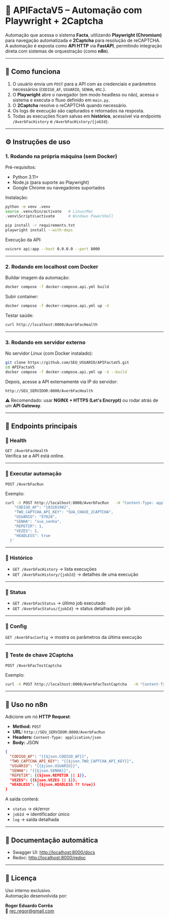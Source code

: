 # 🚀 APIFactaV5 – Automação com Playwright + 2Captcha

Automação que acessa o sistema **Facta**, utilizando **Playwright (Chromium)** para navegação automatizada e **2Captcha** para resolução de reCAPTCHA.  
A automação é exposta como **API HTTP** via **FastAPI**, permitindo integração direta com sistemas de orquestração (como **n8n**).

---

## 📖 Como funciona

1. O usuário envia um `POST` para a API com as credenciais e parâmetros necessários (`CODIGO_AF`, `USUARIO`, `SENHA`, etc.).  
2. O **Playwright** abre o navegador (em modo headless ou não), acessa o sistema e executa o fluxo definido em `main.py`.  
3. O **2Captcha** resolve o reCAPTCHA quando necessário.  
4. Os logs de execução são capturados e retornados na resposta.  
5. Todas as execuções ficam salvas em **histórico**, acessível via endpoints `/AverbFacHistory` e `/AverbFacHistory/{jobId}`.  

---

## ⚙️ Instruções de uso

### 1. Rodando na própria máquina (sem Docker)

Pré-requisitos:
- Python 3.11+
- Node.js (para suporte ao Playwright)
- Google Chrome ou navegadores suportados

Instalação:
```bash
python -m venv .venv
source .venv/bin/activate   # Linux/Mac
.venv\Scripts\activate      # Windows PowerShell

pip install -r requirements.txt
playwright install --with-deps
```

Execução da API:
```bash
uvicorn api:app --host 0.0.0.0 --port 8000
```

---

### 2. Rodando em localhost com Docker

Buildar imagem da automação:
```bash
docker compose -f docker-compose.api.yml build
```

Subir container:
```bash
docker compose -f docker-compose.api.yml up -d
```

Testar saúde:
```bash
curl http://localhost:8000/AverbFacHealth
```

---

### 3. Rodando em servidor externo

No servidor Linux (com Docker instalado):

```bash
git clone https://github.com/SEU_USUARIO/APIFactaV5.git
cd APIFactaV5
docker compose -f docker-compose.api.yml up -d --build
```

Depois, acesse a API externamente via IP do servidor:
```
http://SEU_SERVIDOR:8000/AverbFacHealth
```

⚠️ Recomendado: usar **NGINX + HTTPS (Let's Encrypt)** ou rodar atrás de um **API Gateway**.

---

## 📡 Endpoints principais

### 🔹 Health
`GET /AverbFacHealth`  
Verifica se a API está online.

---

### 🔹 Executar automação
`POST /AverbFacRun`

Exemplo:
```bash
curl -X POST http://localhost:8000/AverbFacRun   -H "Content-Type: application/json"   -d '{
    "CODIGO_AF": "103281902",
    "TWO_CAPTCHA_API_KEY": "SUA_CHAVE_2CAPTCHA",
    "USUARIO": "97028",
    "SENHA": "sua_senha",
    "REPETIR": 1,
    "VEZES": 1,
    "HEADLESS": true
  }'
```

---

### 🔹 Histórico
- `GET /AverbFacHistory` → lista execuções  
- `GET /AverbFacHistory/{jobId}` → detalhes de uma execução  

---

### 🔹 Status
- `GET /AverbFacStatus` → último job executado  
- `GET /AverbFacStatus/{jobId}` → status detalhado por job  

---

### 🔹 Config
`GET /AverbFacConfig` → mostra os parâmetros da última execução  

---

### 🔹 Teste de chave 2Captcha
`POST /AverbFacTestCaptcha`

Exemplo:
```bash
curl -X POST http://localhost:8000/AverbFacTestCaptcha   -H "Content-Type: application/json"   -d '{"api_key":"SUA_CHAVE"}'
```

---

## 🔄 Uso no n8n

Adicione um nó **HTTP Request**:
- **Method:** `POST`  
- **URL:** `http://SEU_SERVIDOR:8000/AverbFacRun`  
- **Headers:** `Content-Type: application/json`  
- **Body:** JSON
```json
{
  "CODIGO_AF": "{{$json.CODIGO_AF}}",
  "TWO_CAPTCHA_API_KEY": "{{$json.TWO_CAPTCHA_API_KEY}}",
  "USUARIO": "{{$json.USUARIO}}",
  "SENHA": "{{$json.SENHA}}",
  "REPETIR": {{$json.REPETIR || 1}},
  "VEZES": {{$json.VEZES || 1}},
  "HEADLESS": {{$json.HEADLESS ?? true}}
}
```

A saída conterá:
- `status` → ok/error  
- `jobId` → identificador único  
- `log` → saída detalhada  

---

## 🔗 Documentação automática

- Swagger UI: [http://localhost:8000/docs](http://localhost:8000/docs)  
- Redoc: [http://localhost:8000/redoc](http://localhost:8000/redoc)  

---

## 📑 Licença

Uso interno exclusivo.  
Automação desenvolvida por:

**Roger Eduardo Corrêa**  
📧 [rec.regor@gmail.com](mailto:rec.regor@gmail.com)
